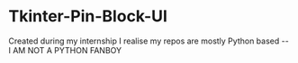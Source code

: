 # Tkinter-Pin-Block-UI
Created during my internship
I realise my repos are mostly Python based -- I AM NOT A PYTHON FANBOY
